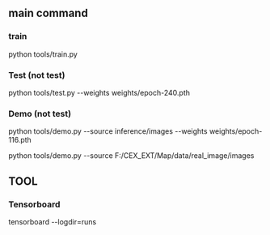 ## main command

### train
python tools/train.py

### Test (not test)
python tools/test.py --weights weights/epoch-240.pth

### Demo (not test)

python tools/demo.py --source inference/images --weights weights/epoch-116.pth

python tools/demo.py --source F:/CEX_EXT/Map/data/real_image/images

## TOOL
### Tensorboard
tensorboard --logdir=runs